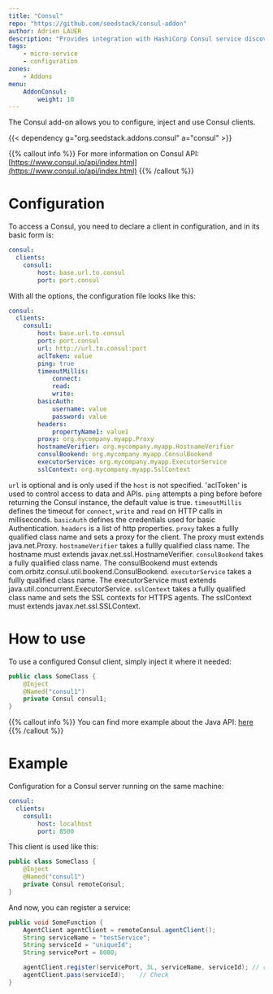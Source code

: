 ```yaml
---
title: "Consul"
repo: "https://github.com/seedstack/consul-addon"
author: Adrien LAUER
description: "Provides integration with HashiCorp Consul service discovery and distributed configuration."
tags:
    - micro-service
    - configuration
zones:
    - Addons
menu:
    AddonConsul:
        weight: 10
---
```


The Consul add-on allows you to configure, inject and use Consul clients.

{{< dependency g="org.seedstack.addons.consul" a="consul" >}}

{{% callout info %}}
For more information on Consul API: [https://www.consul.io/api/index.html](https://www.consul.io/api/index.html)
{{% /callout %}}

# Configuration

To access a Consul, you need to declare a client in configuration, and in its basic form is:

```yaml
consul:
  clients:
    consul1:
        host: base.url.to.consul
        port: port.consul
```

With all the options, the configuration file looks like this:

```yaml
consul:
  clients:
    consul1:
        host: base.url.to.consul
        port: port.consul
        url: http://url.to.consul:port
        aclToken: value
        ping: true
        timeoutMillis:
            connect:
            read:
            write:
        basicAuth:
            username: value
            password: value
        headers:
            propertyName1: value1
        proxy: org.mycompany.myapp.Proxy      
        hostnameVerifier: org.mycompany.myapp.HostnameVerifier
        consulBookend: org.mycompany.myapp.ConsulBookend
        executorService: org.mycompany.myapp.ExecutorService
        sslContext: org.mycompany.myapp.SslContext
```

`url` is optional and is only used if the `host` is not specified. 'aclToken' is used to control access to data and APIs. `ping` attempts a ping before before returning the Consul instance, the default value is true. `timeoutMillis` defines the timeout for `connect`, `write` and `read` on HTTP calls in milliseconds. `basicAuth` defines the credentials used for basic Authentication. `headers` is a list of http properties.
`proxy` takes a fullly qualified class name and sets a proxy for the client. The proxy must extends java.net.Proxy. `hostnameVerifier` takes a fullly qualified class name. The hostname must extends javax.net.ssl.HostnameVerifier. `consulBookend` takes a fully qualified class name. The consulBookend must extends com.orbitz.consul.util.bookend.ConsulBookend. `executorService` takes a fullly qualified class name. The executorService must extends java.util.concurrent.ExecutorService. `sslContext` takes a fullly qualified class name and sets the SSL contexts for HTTPS agents. The sslContext must extends javax.net.ssl.SSLContext.

# How to use

To use a configured Consul client, simply inject it where it needed:

  ```java
  public class SomeClass {
      @Inject
      @Named("consul1")
      private Consul consul1;
  }
  ```

  {{% callout info %}}
  You can find more example about the Java API: [here](https://github.com/OrbitzWorldwide/consul-client)
  {{% /callout %}}

# Example

Configuration for a Consul server running on the same machine:

```yaml
consul:
  clients:
    consul1:
        host: localhost
        port: 8500
```

This client is used like this:
```java
public class SomeClass {
    @Inject
    @Named("consul1")
    private Consul remoteConsul;
}
```

And now, you can register a service:
```java
public void SomeFunction {
    AgentClient agentClient = remoteConsul.agentClient();
    String serviceName = "testService";
    String serviceId = "uniqueId";
    String servicePort = 8080;

    agentClient.register(servicePort, 3L, serviceName, serviceId); // registers with a TTL of 3 seconds
    agentClient.pass(serviceId);    // Check
}
```
